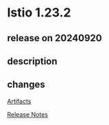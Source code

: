 # Istio 1.23.2

## release on 20240920
## description
## changes
<a href="http://gcsweb.istio.io/gcs/istio-release/releases/1.23.2/" rel="nofollow">Artifacts</a>  

<a href="https://istio.io/news/releases/1.23.x/announcing-1.23.2/" rel="nofollow">Release Notes</a>

